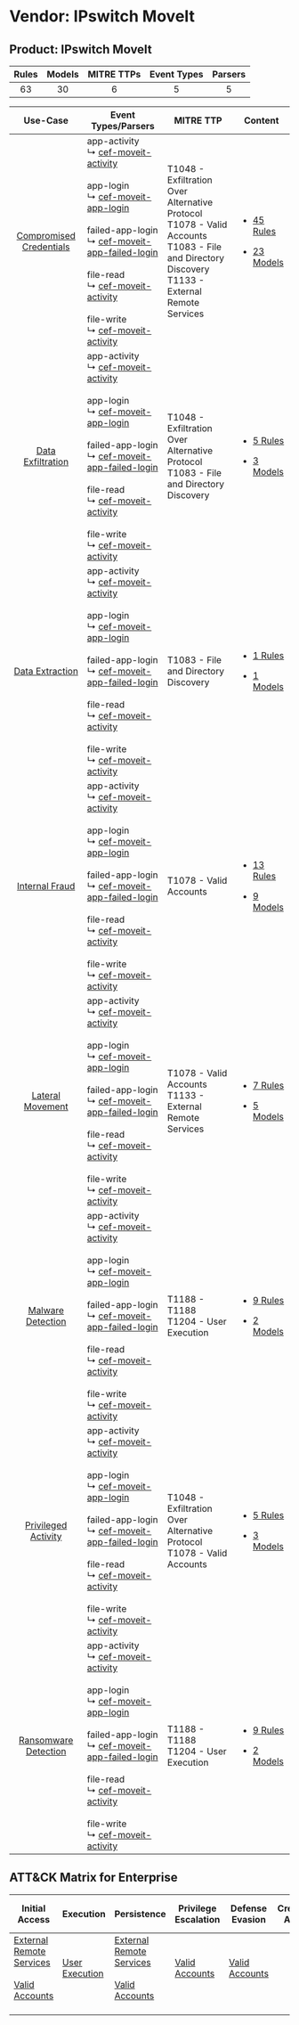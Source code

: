 Vendor: IPswitch MoveIt
=======================
Product: IPswitch MoveIt
------------------------
| Rules | Models | MITRE TTPs | Event Types | Parsers |
|:-----:|:------:|:----------:|:-----------:|:-------:|
|  63   |   30   |     6      |      5      |    5    |

|                                  Use-Case                                  | Event Types/Parsers                                                                                                                                                                                                                                                                                                                                                                                                                                                                                   | MITRE TTP                                                                                                                                                | Content                                                                                                                              |
|:--------------------------------------------------------------------------:| ----------------------------------------------------------------------------------------------------------------------------------------------------------------------------------------------------------------------------------------------------------------------------------------------------------------------------------------------------------------------------------------------------------------------------------------------------------------------------------------------------- | -------------------------------------------------------------------------------------------------------------------------------------------------------- | ------------------------------------------------------------------------------------------------------------------------------------ |
| [Compromised Credentials](../../../UseCases/uc_compromised_credentials.md) |  app-activity<br> ↳ [cef-moveit-activity](Parsers/parserContent_cef-moveit-activity.md)<br><br> app-login<br> ↳ [cef-moveit-app-login](Parsers/parserContent_cef-moveit-app-login.md)<br><br> failed-app-login<br> ↳ [cef-moveit-app-failed-login](Parsers/parserContent_cef-moveit-app-failed-login.md)<br><br> file-read<br> ↳ [cef-moveit-activity](Parsers/parserContent_cef-moveit-activity.md)<br><br> file-write<br> ↳ [cef-moveit-activity](Parsers/parserContent_cef-moveit-activity.md)<br> | T1048 - Exfiltration Over Alternative Protocol<br>T1078 - Valid Accounts<br>T1083 - File and Directory Discovery<br>T1133 - External Remote Services<br> | [<ul><li>45 Rules</li></ul><ul><li>23 Models</li></ul>](Rules_Models/r_m_ipswitch_moveit_ipswitch_moveit_Compromised_Credentials.md) |
|       [Data Exfiltration](../../../UseCases/uc_data_exfiltration.md)       |  app-activity<br> ↳ [cef-moveit-activity](Parsers/parserContent_cef-moveit-activity.md)<br><br> app-login<br> ↳ [cef-moveit-app-login](Parsers/parserContent_cef-moveit-app-login.md)<br><br> failed-app-login<br> ↳ [cef-moveit-app-failed-login](Parsers/parserContent_cef-moveit-app-failed-login.md)<br><br> file-read<br> ↳ [cef-moveit-activity](Parsers/parserContent_cef-moveit-activity.md)<br><br> file-write<br> ↳ [cef-moveit-activity](Parsers/parserContent_cef-moveit-activity.md)<br> | T1048 - Exfiltration Over Alternative Protocol<br>T1083 - File and Directory Discovery<br>                                                               | [<ul><li>5 Rules</li></ul><ul><li>3 Models</li></ul>](Rules_Models/r_m_ipswitch_moveit_ipswitch_moveit_Data_Exfiltration.md)         |
|         [Data Extraction](../../../UseCases/uc_data_extraction.md)         |  app-activity<br> ↳ [cef-moveit-activity](Parsers/parserContent_cef-moveit-activity.md)<br><br> app-login<br> ↳ [cef-moveit-app-login](Parsers/parserContent_cef-moveit-app-login.md)<br><br> failed-app-login<br> ↳ [cef-moveit-app-failed-login](Parsers/parserContent_cef-moveit-app-failed-login.md)<br><br> file-read<br> ↳ [cef-moveit-activity](Parsers/parserContent_cef-moveit-activity.md)<br><br> file-write<br> ↳ [cef-moveit-activity](Parsers/parserContent_cef-moveit-activity.md)<br> | T1083 - File and Directory Discovery<br>                                                                                                                 | [<ul><li>1 Rules</li></ul><ul><li>1 Models</li></ul>](Rules_Models/r_m_ipswitch_moveit_ipswitch_moveit_Data_Extraction.md)           |
|          [Internal Fraud](../../../UseCases/uc_internal_fraud.md)          |  app-activity<br> ↳ [cef-moveit-activity](Parsers/parserContent_cef-moveit-activity.md)<br><br> app-login<br> ↳ [cef-moveit-app-login](Parsers/parserContent_cef-moveit-app-login.md)<br><br> failed-app-login<br> ↳ [cef-moveit-app-failed-login](Parsers/parserContent_cef-moveit-app-failed-login.md)<br><br> file-read<br> ↳ [cef-moveit-activity](Parsers/parserContent_cef-moveit-activity.md)<br><br> file-write<br> ↳ [cef-moveit-activity](Parsers/parserContent_cef-moveit-activity.md)<br> | T1078 - Valid Accounts<br>                                                                                                                               | [<ul><li>13 Rules</li></ul><ul><li>9 Models</li></ul>](Rules_Models/r_m_ipswitch_moveit_ipswitch_moveit_Internal_Fraud.md)           |
|        [Lateral Movement](../../../UseCases/uc_lateral_movement.md)        |  app-activity<br> ↳ [cef-moveit-activity](Parsers/parserContent_cef-moveit-activity.md)<br><br> app-login<br> ↳ [cef-moveit-app-login](Parsers/parserContent_cef-moveit-app-login.md)<br><br> failed-app-login<br> ↳ [cef-moveit-app-failed-login](Parsers/parserContent_cef-moveit-app-failed-login.md)<br><br> file-read<br> ↳ [cef-moveit-activity](Parsers/parserContent_cef-moveit-activity.md)<br><br> file-write<br> ↳ [cef-moveit-activity](Parsers/parserContent_cef-moveit-activity.md)<br> | T1078 - Valid Accounts<br>T1133 - External Remote Services<br>                                                                                           | [<ul><li>7 Rules</li></ul><ul><li>5 Models</li></ul>](Rules_Models/r_m_ipswitch_moveit_ipswitch_moveit_Lateral_Movement.md)          |
|       [Malware Detection](../../../UseCases/uc_malware_detection.md)       |  app-activity<br> ↳ [cef-moveit-activity](Parsers/parserContent_cef-moveit-activity.md)<br><br> app-login<br> ↳ [cef-moveit-app-login](Parsers/parserContent_cef-moveit-app-login.md)<br><br> failed-app-login<br> ↳ [cef-moveit-app-failed-login](Parsers/parserContent_cef-moveit-app-failed-login.md)<br><br> file-read<br> ↳ [cef-moveit-activity](Parsers/parserContent_cef-moveit-activity.md)<br><br> file-write<br> ↳ [cef-moveit-activity](Parsers/parserContent_cef-moveit-activity.md)<br> | T1188 - T1188<br>T1204 - User Execution<br>                                                                                                              | [<ul><li>9 Rules</li></ul><ul><li>2 Models</li></ul>](Rules_Models/r_m_ipswitch_moveit_ipswitch_moveit_Malware_Detection.md)         |
|     [Privileged Activity](../../../UseCases/uc_privileged_activity.md)     |  app-activity<br> ↳ [cef-moveit-activity](Parsers/parserContent_cef-moveit-activity.md)<br><br> app-login<br> ↳ [cef-moveit-app-login](Parsers/parserContent_cef-moveit-app-login.md)<br><br> failed-app-login<br> ↳ [cef-moveit-app-failed-login](Parsers/parserContent_cef-moveit-app-failed-login.md)<br><br> file-read<br> ↳ [cef-moveit-activity](Parsers/parserContent_cef-moveit-activity.md)<br><br> file-write<br> ↳ [cef-moveit-activity](Parsers/parserContent_cef-moveit-activity.md)<br> | T1048 - Exfiltration Over Alternative Protocol<br>T1078 - Valid Accounts<br>                                                                             | [<ul><li>5 Rules</li></ul><ul><li>3 Models</li></ul>](Rules_Models/r_m_ipswitch_moveit_ipswitch_moveit_Privileged_Activity.md)       |
|    [Ransomware Detection](../../../UseCases/uc_ransomware_detection.md)    |  app-activity<br> ↳ [cef-moveit-activity](Parsers/parserContent_cef-moveit-activity.md)<br><br> app-login<br> ↳ [cef-moveit-app-login](Parsers/parserContent_cef-moveit-app-login.md)<br><br> failed-app-login<br> ↳ [cef-moveit-app-failed-login](Parsers/parserContent_cef-moveit-app-failed-login.md)<br><br> file-read<br> ↳ [cef-moveit-activity](Parsers/parserContent_cef-moveit-activity.md)<br><br> file-write<br> ↳ [cef-moveit-activity](Parsers/parserContent_cef-moveit-activity.md)<br> | T1188 - T1188<br>T1204 - User Execution<br>                                                                                                              | [<ul><li>9 Rules</li></ul><ul><li>2 Models</li></ul>](Rules_Models/r_m_ipswitch_moveit_ipswitch_moveit_Ransomware_Detection.md)      |

ATT&CK Matrix for Enterprise
----------------------------
| Initial Access                                                                                                                                   | Execution                                                           | Persistence                                                                                                                                      | Privilege Escalation                                                | Defense Evasion                                                     | Credential Access | Discovery                                                                         | Lateral Movement | Collection | Command and Control | Exfiltration                                                                                | Impact |
| ------------------------------------------------------------------------------------------------------------------------------------------------ | ------------------------------------------------------------------- | ------------------------------------------------------------------------------------------------------------------------------------------------ | ------------------------------------------------------------------- | ------------------------------------------------------------------- | ----------------- | --------------------------------------------------------------------------------- | ---------------- | ---------- | ------------------- | ------------------------------------------------------------------------------------------- | ------ |
| [External Remote Services](https://attack.mitre.org/techniques/T1133)<br><br>[Valid Accounts](https://attack.mitre.org/techniques/T1078)<br><br> | [User Execution](https://attack.mitre.org/techniques/T1204)<br><br> | [External Remote Services](https://attack.mitre.org/techniques/T1133)<br><br>[Valid Accounts](https://attack.mitre.org/techniques/T1078)<br><br> | [Valid Accounts](https://attack.mitre.org/techniques/T1078)<br><br> | [Valid Accounts](https://attack.mitre.org/techniques/T1078)<br><br> |                   | [File and Directory Discovery](https://attack.mitre.org/techniques/T1083)<br><br> |                  |            |                     | [Exfiltration Over Alternative Protocol](https://attack.mitre.org/techniques/T1048)<br><br> |        |